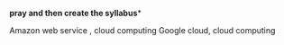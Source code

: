 ****pray and then create the syllabus*****

Amazon web service , cloud computing 
Google cloud, cloud computing
